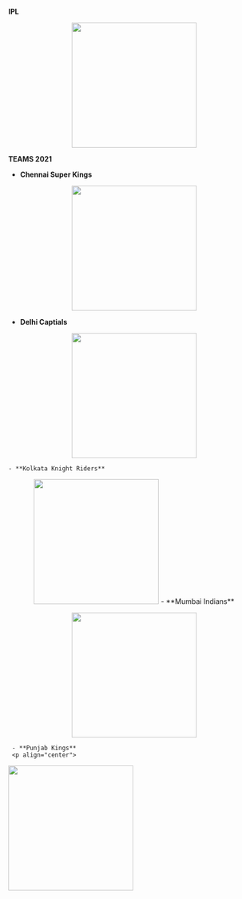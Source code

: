 **IPL**
<p align="center">

<img src="https://upload.wikimedia.org/wikipedia/en/thumb/8/84/Indian_Premier_League_Official_Logo.svg/1200px-Indian_Premier_League_Official_Logo.svg.png" width="250px">
</p>
 <p align="center">
 
**TEAMS 2021**
                         
   
   - **Chennai Super Kings** 
   <p align="center">
   <img src="https://upload.wikimedia.org/wikipedia/en/thumb/2/2b/Chennai_Super_Kings_Logo.svg/1200px-Chennai_Super_Kings_Logo.svg.png" width="250px">
   
   - **Delhi Captials**
   <p align="center">
   <img src="https://cdn.freelogovectors.net/wp-content/uploads/2019/09/delhi-capitals-logo.png" width="250px">
   
    - **Kolkata Knight Riders**
   <p align="center">
   <img src="https://upload.wikimedia.org/wikipedia/en/thumb/4/4c/Kolkata_Knight_Riders_Logo.svg/1200px-Kolkata_Knight_Riders_Logo.svg.png" width="250px">
    - **Mumbai Indians**
    <p align="center">
   <img src="https://static.toiimg.com/thumb/msid-77964433,width-1200,height-900,resizemode-4/.jpg" width="250px">
     
     - **Punjab Kings**
     <p align="center">
   <img src="https://i2.wp.com/orissadiary.com/wp-content/uploads/2021/02/oie_17102022UPRrIyFT.jpg?fit=500%2C500&ssl=1" width="250px">
     
    
    
   
   

                         
